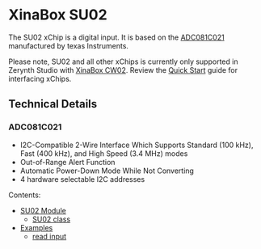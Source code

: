 # XinaBox SU02

The SU02 xChip is a digital input. It is based on the [ADC081C021](http://www.ti.com/lit/ds/symlink/adc081c021.pdf) manufactured by texas Instruments.

Please note, SU02 and all other xChips is currently only supported in Zerynth Studio with [XinaBox CW02](/latest/reference/boards/xinabox_esp32/docs/). Review the [Quick Start](https://wiki.xinabox.cc/Quick-Start) guide for interfacing xChips.

## Technical Details

### ADC081C021


* I2C-Compatible 2-Wire Interface Which Supports Standard (100 kHz), Fast (400 kHz), and High Speed (3.4 MHz) modes
* Out-of-Range Alert Function
* Automatic Power-Down Mode While Not Converting
* 4 hardware selectable I2C addresses

<!-- The text you write here will appear in the first doc page. (This is just a comment, will not be rendered) -->
Contents:


* [SU02 Module](/latest/reference/libs/xinabox/su02/docs/su02/)
    * [SU02 class](/latest/reference/libs/xinabox/su02/docs/su02/#su02-class)
* [Examples](/latest/reference/libs/xinabox/su02/docs/examples/)
    * [read input](/latest/reference/libs/xinabox/su02/docs/examples/#read-input-state)
